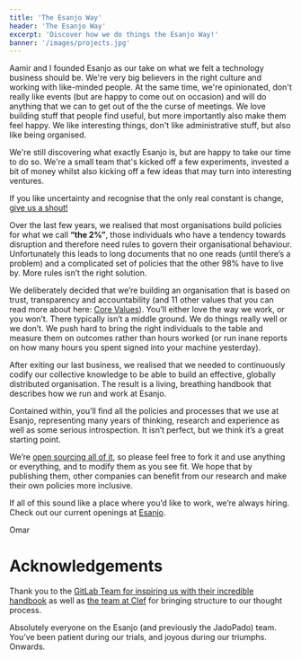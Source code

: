 ```yaml
---
title: 'The Esanjo Way'
header: 'The Esanjo Way'
excerpt: 'Discover how we do things the Esanjo Way!'
banner: '/images/projects.jpg'
---
```



Aamir and I founded Esanjo as our take on what we felt a technology business should be. We're very big believers in the right culture and working with like-minded people. At the same time, we're opinionated, don't really like events (but are happy
  to come out on occasion) and will do anything that we can to get out of the the curse of meetings. We love building stuff that people find useful, but more importantly also make them feel happy. We like interesting things, don't like administrative
  stuff, but also like being organised.

We're still discovering what exactly Esanjo is, but are happy to take our time to do so. We're a small team that's kicked off a few experiments, invested a bit of money whilst also kicking off a few ideas that may turn into interesting ventures.

If you like uncertainty and recognise that the only real constant is change,
  <a href="https://careers.esanjo.com" class="highlight">give us a shout!</a>


Over the last few years, we realised that most organisations build policies for what we call
  <strong>“the 2%”</strong>, those individuals who have a tendency towards disruption and therefore need rules to govern their organisational behaviour. Unfortunately this leads to long documents that no one reads (until there’s a problem) and a
  complicated set of policies that the other 98% have to live by. More rules isn’t the right solution.

We deliberately decided that we’re building an organisation that is based on trust, transparency and accountability (and 11 other values that you can read more about here:
  <a href="/about/core-values/" class="highlight">Core Values</a>). You’ll either love the way we work, or you won’t. There typically isn’t a middle ground. We do things really well or we don’t. We push hard to bring the right individuals to the table
  and measure them on outcomes rather than hours worked (or run inane reports on how many hours you spent signed into your machine yesterday).

After exiting our last business, we realised that we needed to continuously codify our collective knowledge to be able to build an effective, globally distributed organisation. The result is a living, breathing handbook that describes how we run
  and work at Esanjo.

Contained within, you’ll find all the policies and processes that we use at Esanjo, representing many years of thinking, research and experience as well as some serious introspection. It isn’t perfect, but we think it’s a great starting point.

We’re
  <a href="https://creativecommons.org/licenses/by-sa/4.0/" class="highlight">open sourcing all of it</a>, so please feel free to fork it and use anything or everything, and to modify them as you see fit. We hope that by publishing them, other companies can benefit from our research and make their own policies more inclusive.

If all of this sound like a place where you’d like to work, we’re always hiring. Check out our current openings at
  <a href="https://careers.esanjo.com" class="highlight">Esanjo</a>.

Omar


# Acknowledgements

Thank you to the
  <a href="https://about.gitlab.com/handbook/" class="highlight">GitLab Team for inspiring us with their incredible handbook</a>
  as well as
  <a href="https://github.com/clef/handbook" class="highlight">the team at Clef</a>
  for bringing structure to our thought process.

Absolutely everyone on the Esanjo (and previously the JadoPado) team. You’ve been patient during our trials, and joyous during our triumphs. Onwards.
